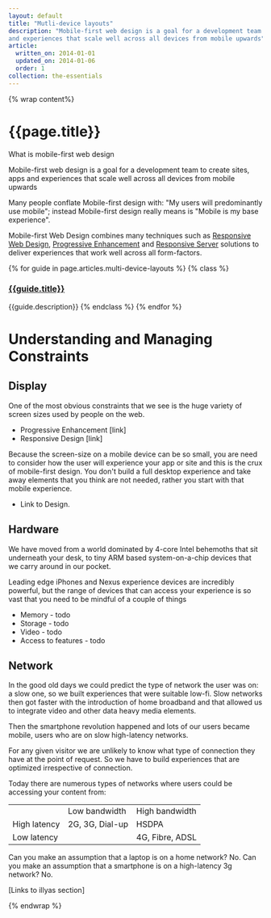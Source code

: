 ```yaml
---
layout: default
title: "Mutli-device layouts"
description: "Mobile-first web design is a goal for a development team to create sites, apps
and experiences that scale well across all devices from mobile upwards"
article:
  written_on: 2014-01-01
  updated_on: 2014-01-06
  order: 1
collection: the-essentials
---
```

{% wrap content%}

# {{page.title}}

 What is mobile-first web design

Mobile-first web design is a goal for a development team to create sites, apps
and experiences that scale well across all devices from mobile upwards

Many people conflate Mobile-first design with: "My users will predominantly use
mobile"; instead Mobile-first design really means is "Mobile is my base
experience".

Mobile-first Web Design combines many techniques such as [Responsive Web
Design](link), [Progressive Enhancement](link) and [Responsive Server](link)
solutions to deliver experiences that work well across all form-factors.

{% for guide in page.articles.multi-device-layouts %}
{% class %}
### [{{guide.title}}]({{site.baseurl}}/{{guide.url}})
{{guide.description}}
{% endclass %}
{% endfor %}


# Understanding and Managing Constraints
## Display

One of the most obvious constraints that we see is the huge variety of screen
sizes used by people on the web.

* Progressive Enhancement [link]
* Responsive Design [link]

Because the screen-size on a mobile device can be so small, you are need to
consider how the user will experience your app or site and this is the crux of
mobile-first design.  You don't build a full desktop experience and take away
elements that you think are not needed, rather you start with that mobile
experience.

* Link to Design.

## Hardware

We have moved from a world dominated by 4-core Intel behemoths that sit
underneath your desk, to tiny ARM based system-on-a-chip devices that we carry
around in our pocket.

Leading edge iPhones and Nexus experience devices are incredibly powerful, but
the range of devices that can access your experience is so vast that you need to
be mindful of a couple of things


* Memory - todo
* Storage - todo
* Video - todo
* Access to features - todo

## Network

In the good old days we could predict the type of network the user was on: a
slow one, so we built experiences that were suitable low-fi.  Slow networks then
got faster with the introduction of home broadband and that allowed us to
integrate video and other data heavy media elements.

Then the smartphone revolution happened and lots of our users became mobile,
users who are on slow high-latency networks.

For any given visitor we are unlikely to know what type of connection they have
at the point of request.  So we have to build experiences that are optimized
irrespective of connection.

Today there are numerous types of networks where users could be accessing your
content from:

<!-- TODO: Fix formatting of cells -->
<table>
<tr>
<td></td>
<td>Low bandwidth</td>
<td>High bandwidth</td>
</tr>
<tr>
<td>High latency</td>
<td>2G, 3G, Dial-up</td>
<td>HSDPA</td>
</tr>
<tr>
<td>Low latency</td>
<td></td>
<td>4G, Fibre, ADSL</td>
</tr>
</table>

Can you make an assumption that a laptop is on a home network?  No.
Can you make an assumption that a smartphone is on a high-latency 3g network?
No.

[Links to illyas section]

{% endwrap %}
